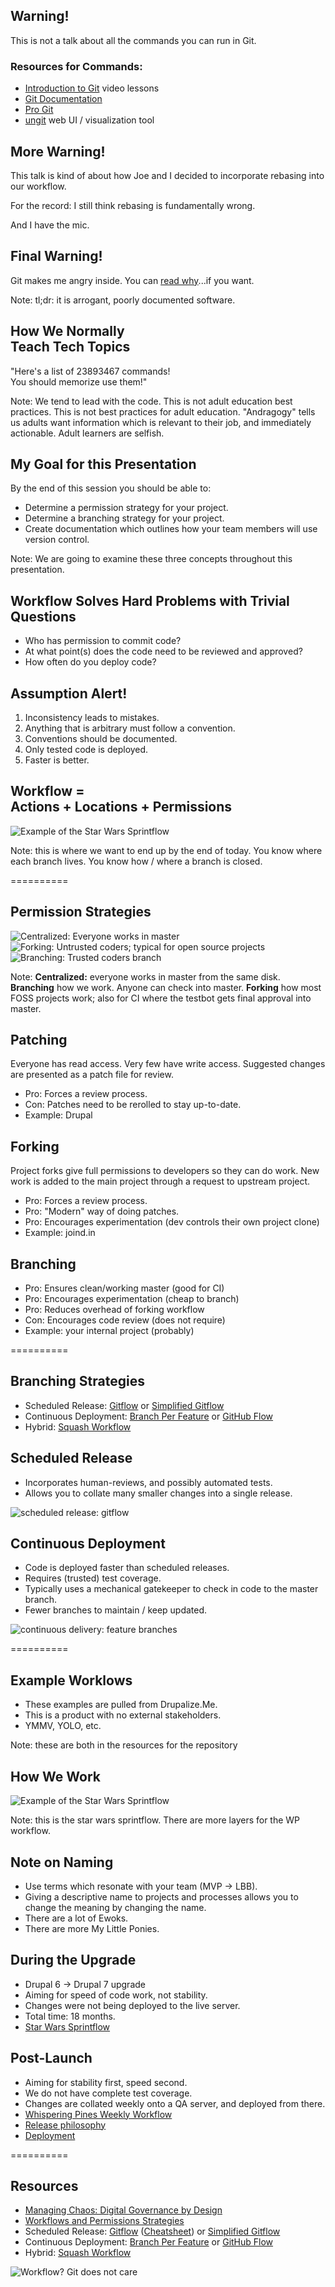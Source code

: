 ## Warning!

This is not a talk about all the commands you can run in Git.

### Resources for Commands:

- [Introduction to Git](http://drupalize.me/series/introduction-git-series) video lessons
- [Git Documentation](http://git-scm.com/doc)
- [Pro Git](http://git-scm.com/book)
- [ungit](https://github.com/FredrikNoren/ungit) web UI / visualization tool


## More Warning!

This talk is kind of about how Joe and I decided to incorporate rebasing into
our workflow.

<p style="margin-top: 1em" class="fragment fade-in">
For the record: I still think rebasing is fundamentally wrong.
</p>
<p style="margin-top: 1em" class="fragment fade-in">
And I have the mic.
</p>


## Final Warning!

Git makes me angry inside. You can [read why](http://24ways.org/2013/git-for-grownups/)...if you want.

Note: tl;dr: it is arrogant, poorly documented software.


## How We Normally <br>Teach Tech Topics

"Here's a list of 23893467 commands! <br />
You should memorize use them!"

Note: We tend to lead with the code. This is not adult education best practices.
This is not best practices for adult education. "Andragogy" tells us adults want
information which is relevant to their job, and immediately actionable. Adult
learners are selfish.


## My Goal for this Presentation

By the end of this session you should be able to:

- Determine a permission strategy for your project.
- Determine a branching strategy for your project.
- Create documentation which outlines how your team members will use version control.

Note: We are going to examine these three concepts throughout this presentation.


## Workflow Solves Hard Problems with Trivial Questions

- Who has permission to commit code?
- At what point(s) does the code need to be reviewed and approved?
- How often do you deploy code?


## Assumption Alert!

1. Inconsistency leads to mistakes.
1. Anything that is arbitrary must follow a convention.
1. Conventions should be documented.
1. Only tested code is deployed.
1. Faster is better.


## Workflow = <br>Actions + Locations + Permissions

![Example of the Star Wars Sprintflow](../../resources/workflow-peerreview.png)

Note: this is where we want to end up by the end of today. You know where each
branch lives. You know how / where a branch is closed.

==========
## Permission Strategies

![Centralized: Everyone works in master](../../resources/strategy-permissions-centralized.png)
![Forking: Untrusted coders; typical for open source projects](../../resources/strategy-permissions-forking.png)
![Branching: Trusted coders branch](../../resources/strategy-permissions-branching.png)

Note: **Centralized:** everyone works in master from the same disk.
**Branching** how we work. Anyone can check into master. **Forking** how
most FOSS projects work; also for CI where the testbot gets final approval into master.


## Patching

Everyone has read access. Very few have write access. Suggested changes are
presented as a patch file for review.

- Pro: Forces a review process.
- Con: Patches need to be rerolled to stay up-to-date.
- Example: Drupal


## Forking

Project forks give full permissions to developers so they can do work.
New work is added to the main project through a request to upstream project.

- Pro: Forces a review process.
- Pro: "Modern" way of doing patches.
- Pro: Encourages experimentation (dev controls their own project clone)
- Example: joind.in


## Branching

- Pro: Ensures clean/working master (good for CI)
- Pro: Encourages experimentation (cheap to branch)
- Pro: Reduces overhead of forking workflow
- Con: Encourages code review (does not require)
- Example: your internal project (probably)

==========
## Branching Strategies

- Scheduled Release: [Gitflow](http://nvie.com/posts/a-successful-git-branching-model/) 
  or [Simplified Gitflow](http://drewfradette.ca/a-simpler-successful-git-branching-model/)
- Continuous Deployment: [Branch Per Feature](https://www.acquia.com/blog/pragmatic-guide-branch-feature-git-branching-strategy)
  or [GitHub Flow](http://scottchacon.com/2011/08/31/github-flow.html)
- Hybrid: [Squash Workflow](http://reinh.com/blog/2009/03/02/a-git-workflow-for-agile-teams.html)


## Scheduled Release

- Incorporates human-reviews, and possibly automated tests.
- Allows you to collate many smaller changes into a single release.

![scheduled release: gitflow](../../resources/strategy-branching-gitflow.png)


## Continuous Deployment

- Code is deployed faster than scheduled releases.
- Requires (trusted) test coverage.
- Typically uses a mechanical gatekeeper to check in code to the master branch.
- Fewer branches to maintain / keep updated.

![continuous delivery: feature branches](../../resources/strategy-permissions-branching.png)

==========
## Example Worklows

- These examples are pulled from Drupalize.Me.
- This is a product with no external stakeholders.
- YMMV, YOLO, etc.

Note: these are both in the resources for the repository


## How We Work

![Example of the Star Wars Sprintflow](../../resources/workflow-peerreview.png)

Note: this is the star wars sprintflow. There are more layers for the WP workflow.


## Note on Naming

- Use terms which resonate with your team (MVP -> LBB).
- Giving a descriptive name to projects and processes allows you to change the meaning by changing the name.
- There are a lot of Ewoks.
- There are more My Little Ponies.


## During the Upgrade

- Drupal 6 -> Drupal 7 upgrade
- Aiming for speed of code work, not stability.
- Changes were not being deployed to the live server.
- Total time: 18 months.
- [Star Wars Sprintflow](../../resources/workflow-sample-starwars.md)


## Post-Launch

- Aiming for stability first, speed second.
- We do not have complete test coverage.
- Changes are collated weekly onto a QA server, and deployed from there.
- [Whispering Pines Weekly Workflow](../../resources/workflow-sample-whisperingpines-code.md)
- [Release philosophy](../../resources/workflow-sample-whisperingpines-releasecycle.md)
- [Deployment](../../resources/workflow-sample-whisperingpines-deployment.md)

==========
## Resources

- [Managing Chaos: Digital Governance by Design](http://www.rosenfeldmedia.com/books/web-governance/)
- [Workflows and Permissions Strategies](https://www.atlassian.com/git/workflows)
- Scheduled Release: [Gitflow](http://nvie.com/posts/a-successful-git-branching-model/)
  ([Cheatsheet](http://danielkummer.github.io/git-flow-cheatsheet/))
  or [Simplified Gitflow](http://drewfradette.ca/a-simpler-successful-git-branching-model/)
- Continuous Deployment: [Branch Per Feature](https://www.acquia.com/blog/pragmatic-guide-branch-feature-git-branching-strategy)
  or [GitHub Flow](http://scottchacon.com/2011/08/31/github-flow.html)
- Hybrid: [Squash Workflow](http://reinh.com/blog/2009/03/02/a-git-workflow-for-agile-teams.html)


![Workflow? Git does not care](assets/workflow-gitdontcare.jpg)
